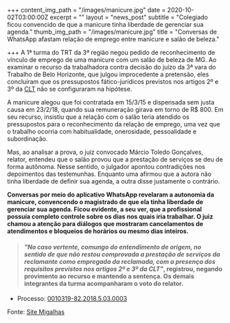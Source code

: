 +++
content_img_path = "/images/manicure.jpg"
date = 2020-10-02T03:00:00Z
excerpt = ""
layout = "news_post"
subtitle = "Colegiado ficou convencido de que a manicure tinha liberdade de gerenciar sua agenda."
thumb_img_path = "/images/manicure.jpg"
title = "Conversas de WhatsApp afastam relação de emprego entre manicure e salão de beleza."

+++
A 1ª turma do TRT da 3ª região negou pedido de reconhecimento de vínculo de emprego de uma manicure com um salão de beleza de MG. Ao examinar o recurso da trabalhadora contra decisão do juízo da 3ª vara do Trabalho de Belo Horizonte, que julgou improcedente a pretensão, eles concluíram que os pressupostos fático-jurídicos previstos nos artigos 2º e 3º da [CLT](http://www.planalto.gov.br/ccivil_03/decreto-lei/del5452.htm) não se configuraram na hipótese.

A manicure alegou que foi contratada em 15/3/15 e dispensada sem justa causa em 23/2/18, quando sua remuneração girava em torno de R$ 800. Em seu recurso, insistiu que a relação com o salão teria atendido os pressupostos para o reconhecimento da relação de emprego, uma vez que o trabalho ocorria com habitualidade, onerosidade, pessoalidade e subordinação.

Mas, ao analisar a prova, o juiz convocado Márcio Toledo Gonçalves, relator, entendeu que o salão provou que a prestação de serviços se deu de forma autônoma. Nesse sentido, o julgador apontou contradições nos depoimentos das testemunhas. Enquanto uma afirmou que a autora não tinha liberdade de definir sua agenda, a outra disse justamente o contrário.

**Conversas por meio do aplicativo WhatsApp revelaram a autonomia da manicure, convencendo o magistrado de que ela tinha liberdade de gerenciar sua agenda. Ficou evidente, a seu ver, que a profissional possuía completo controle sobre os dias nos quais iria trabalhar. O juiz chamou a atenção para diálogos que mostraram cancelamentos de atendimentos e bloqueios de horários ou mesmo dias inteiros.**

> #### _"No caso vertente, comungo do entendimento de origem, no sentido de que não restou comprovada a prestação de serviços da reclamante como empregada da reclamada, com a presença dos requisitos previstos nos artigos 2º e 3º da CLT"_, registrou, negando provimento ao recurso e mantendo a sentença. Os demais integrantes da turma acompanharam o voto do relator.

* Processo: [0010319-82.2018.5.03.0003](https://pje.trt3.jus.br/consultaprocessual/detalhe-processo/00103198220185030003)

Fonte: [Site Migalhas](https://www.migalhas.com.br/quentes/334270/conversas-de-whatsapp-afastam-relacao-de-emprego-entre-manicure-e-salao-de-beleza)